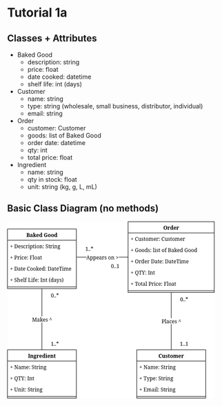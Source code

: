 # Tutorial 1a

## Classes + Attributes

- Baked Good
  - description: string
  - price: float
  - date cooked: datetime
  - shelf life: int (days)
- Customer
  - name: string
  - type: string (wholesale, small business, distributor, individual)
  - email: string
- Order
  - customer: Customer
  - goods: list of Baked Good
  - order date: datetime
  - qty: int
  - total price: float
- Ingredient
  - name: string
  - qty in stock: float
  - unit: string (kg, g, L, mL)

## Basic Class Diagram (no methods)

![./assets/1a.drawio.png](./assets/1a.drawio.png)